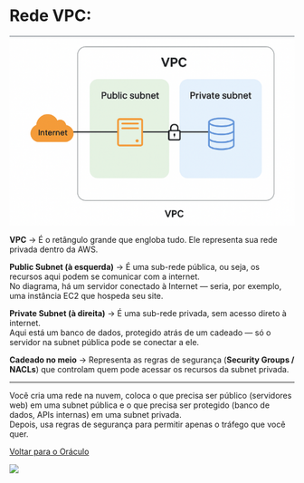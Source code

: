 # Rede VPC:


![alt text](.img/MeuDiagramaVPC.png)

**VPC** → É o retângulo grande que engloba tudo. Ele representa sua rede privada dentro da AWS.

**Public Subnet (à esquerda)** → É uma sub-rede pública, ou seja, os recursos aqui podem se comunicar com a internet.  
No diagrama, há um servidor conectado à Internet — seria, por exemplo, uma instância EC2 que hospeda seu site.

**Private Subnet (à direita)** → É uma sub-rede privada, sem acesso direto à internet.  
Aqui está um banco de dados, protegido atrás de um cadeado — só o servidor na subnet pública pode se conectar a ele.

**Cadeado no meio** → Representa as regras de segurança (**Security Groups / NACLs**) que controlam quem pode acessar os recursos da subnet privada.

---

Você cria uma rede na nuvem, coloca o que precisa ser público (servidores web) em uma subnet pública e o que precisa ser protegido (banco de dados, APIs internas) em uma subnet privada.  
Depois, usa regras de segurança para permitir apenas o tráfego que você quer.
<br>

[Voltar para o Oráculo](../../Oracle/Oráculo.md)
<p align="left">
  <img src="https://media0.giphy.com/media/v1.Y2lkPTc5MGI3NjExNHl6NXVoZ2hjZnkxYTNndHdjczdzYm5laW1tc3phMTc4ZjNwZXpkciZlcD12MV9pbnRlcm5hbF9naWZfYnlfaWQmY3Q9Zw/MgkBTmxt18lGg/giphy.gif" width="157"/>
</p>